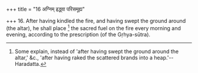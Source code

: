 +++
title = "16 अग्निम् इद्ध्वा परिसमूह्य"

+++
16. After having kindled the fire, and having swept the ground around (the altar), he shall place [^9]  the sacred fuel on the fire every morning and evening, according to the prescription (of the Gṛhya-sūtra).


[^9]:  Some explain, instead of 'after having swept the ground around the altar,' &c., 'after having raked the scattered brands into a heap.'--Haradatta.

